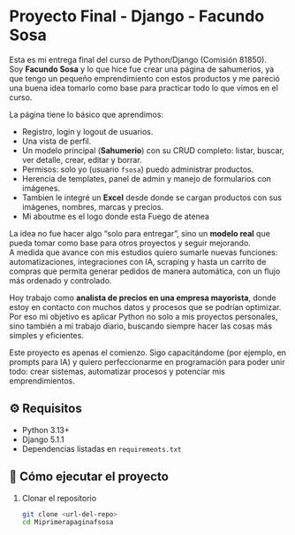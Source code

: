 # Proyecto Final - Django - Facundo Sosa

Esta es mi entrega final del curso de Python/Django (Comisión 81850).  
Soy **Facundo Sosa** y lo que hice fue crear una página de sahumerios, ya que tengo un pequeño emprendimiento con estos productos y me pareció una buena idea tomarlo como base para practicar todo lo que vimos en el curso.  

La página tiene lo básico que aprendimos:  
- Registro, login y logout de usuarios.  
- Una vista de perfil.  
- Un modelo principal (**Sahumerio**) con su CRUD completo: listar, buscar, ver detalle, crear, editar y borrar.  
- Permisos: solo yo (usuario `fsosa`) puedo administrar productos.  
- Herencia de templates, panel de admin y manejo de formularios con imágenes.  
- Tambien le integré un **Excel** desde donde se cargan productos con sus imágenes, nombres, marcas y precios.
- Mi aboutme es el logo donde esta Fuego de atenea 

La idea no fue hacer algo “solo para entregar”, sino un **modelo real** que pueda tomar como base para otros proyectos y seguir mejorando.  
A medida que avance con mis estudios quiero sumarle nuevas funciones: automatizaciones, integraciones con IA, scraping y hasta un carrito de compras que permita generar pedidos de manera automática, con un flujo más ordenado y controlado.  

Hoy trabajo como **analista de precios en una empresa mayorista**, donde estoy en contacto con muchos datos y procesos que se podrían optimizar. Por eso mi objetivo es aplicar Python no solo a mis proyectos personales, sino también a mi trabajo diario, buscando siempre hacer las cosas más simples y eficientes.  

Este proyecto es apenas el comienzo. Sigo capacitándome (por ejemplo, en prompts para IA) y quiero perfeccionarme en programación para poder unir todo: crear sistemas, automatizar procesos y potenciar mis emprendimientos.

## ⚙️ Requisitos
- Python 3.13+
- Django 5.1.1
- Dependencias listadas en `requirements.txt`

## 🚀 Cómo ejecutar el proyecto
1. Clonar el repositorio
   ```bash
   git clone <url-del-repo>
   cd Miprimerapaginafsosa

